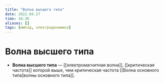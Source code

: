 ```yaml
---
title: "Волна высшего типа"
date: 2022.04.27
time: 16:36
aliases: []
tags: [ммпэд, электродинамика]
---
```


# Волна высшего типа

- **Волна высшего типа** — [[электромагнитная волна]], [[критическая частота]] которой *выше*, чем критическая частота [[Волна основного типа|волны основного типа]].